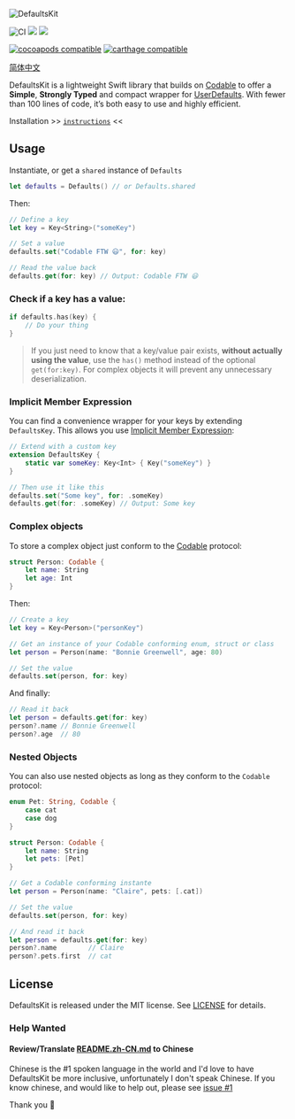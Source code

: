 ![DefaultsKit](/DefaultsKit.png?raw=true)

![CI](https://github.com/nmdias/DefaultsKit/actions/workflows/ci.yml/badge.svg)
[![](https://img.shields.io/endpoint?url=https%3A%2F%2Fswiftpackageindex.com%2Fapi%2Fpackages%2Fnmdias%2FDefaultsKit%2Fbadge%3Ftype%3Dswift-versions)](https://swiftpackageindex.com/nmdias/DefaultsKit)
[![](https://img.shields.io/endpoint?url=https%3A%2F%2Fswiftpackageindex.com%2Fapi%2Fpackages%2Fnmdias%2FDefaultsKit%2Fbadge%3Ftype%3Dplatforms)](https://swiftpackageindex.com/nmdias/DefaultsKit)

[![cocoapods compatible](https://img.shields.io/badge/cocoapods-compatible-brightgreen.svg)](https://cocoapods.org/pods/DefaultsKit)
[![carthage compatible](https://img.shields.io/badge/carthage-compatible-brightgreen.svg)](https://github.com/Carthage/Carthage)

[简体中文](README.zh-CN.md)

DefaultsKit is a lightweight Swift library that builds on [Codable](https://developer.apple.com/documentation/swift/codable) to offer a **Simple**, **Strongly Typed** and compact wrapper for [UserDefaults](https://developer.apple.com/documentation/foundation/userdefaults). With fewer than 100 lines of code, it’s both easy to use and highly efficient.

Installation >> [`instructions`](https://github.com/nmdias/DefaultsKit/blob/master/INSTALL.md) <<

## Usage

Instantiate, or get a `shared` instance of `Defaults`

```swift
let defaults = Defaults() // or Defaults.shared
```

Then:

```swift
// Define a key
let key = Key<String>("someKey")

// Set a value
defaults.set("Codable FTW 😃", for: key)

// Read the value back
defaults.get(for: key) // Output: Codable FTW 😃
```

### Check if a key has a value:

```swift
if defaults.has(key) {
    // Do your thing
}
```

> If you just need to know that a key/value pair exists, **without actually using the value**, use the `has()` method instead of the optional `get(for:key)`. For complex objects it will prevent any unnecessary deserialization.

### Implicit Member Expression

You can find a convenience wrapper for your keys by extending `DefaultsKey`. This allows you use [Implicit Member Expression](https://docs.swift.org/swift-book/ReferenceManual/Expressions.html#//appleref/swift/grammar/implicit-member-expression):

```swift
// Extend with a custom key
extension DefaultsKey {
    static var someKey: Key<Int> { Key("someKey") }
}

// Then use it like this
defaults.set("Some key", for: .someKey)
defaults.get(for: .someKey) // Output: Some key
```

### Complex objects

To store a complex object just conform to the [Codable](https://developer.apple.com/documentation/swift/codable) protocol:

```swift
struct Person: Codable {
    let name: String
    let age: Int
}
```

Then:

```swift
// Create a key
let key = Key<Person>("personKey")

// Get an instance of your Codable conforming enum, struct or class
let person = Person(name: "Bonnie Greenwell", age: 80)

// Set the value
defaults.set(person, for: key)
```

And finally:

```swift
// Read it back
let person = defaults.get(for: key)
person?.name // Bonnie Greenwell
person?.age  // 80
```

### Nested Objects

You can also use nested objects as long as they conform to the `Codable` protocol:

```swift
enum Pet: String, Codable {
    case cat
    case dog
}

struct Person: Codable {
    let name: String
    let pets: [Pet]
}

// Get a Codable conforming instante
let person = Person(name: "Claire", pets: [.cat])

// Set the value
defaults.set(person, for: key)

// And read it back
let person = defaults.get(for: key)
person?.name        // Claire
person?.pets.first  // cat
```

## License

DefaultsKit is released under the MIT license. See [LICENSE](https://github.com/nmdias/DefaultsKit/blob/master/LICENSE) for details.

### Help Wanted

#### Review/Translate [README.zh-CN.md](README.zh-CN.md) to Chinese

Chinese is the #1 spoken language in the world and I'd love to have DefaultsKit be more inclusive, unfortunately I don't speak Chinese. If you know chinese, and would like to help out, please see [issue #1](https://github.com/nmdias/DefaultsKit/issues/1)

Thank you 🙏
